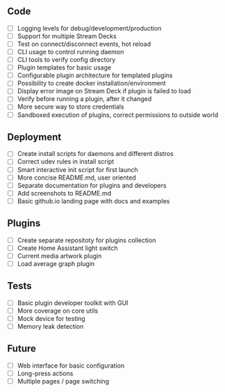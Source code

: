 ## Code
- [ ] Logging levels for debug/development/production
- [ ] Support for multiple Stream Decks
- [ ] Test on connect/disconnect events, hot reload
- [ ] CLI usage to control running daemon
- [ ] CLI tools to verify config directory 
- [ ] Plugin templates for basic usage
- [ ] Configurable plugin architecture for templated plugins
- [ ] Possibility to create docker installation/environment
- [ ] Display error image on Stream Deck if plugin is failed to load
- [ ] Verify before running a plugin, after it changed
- [ ] More secure way to store credentials
- [ ] Sandboxed execution of plugins, correct permissions to outside world

## Deployment
- [ ] Create install scripts for daemons and different distros
- [ ] Correct udev rules in install script
- [ ] Smart interactive init script for first launch
- [ ] More concise README.md, user oriented
- [ ] Separate documentation for plugins and developers
- [ ] Add screenshots to README.md
- [ ] Basic github.io landing page with docs and examples

## Plugins
- [ ] Create separate repositoty for plugins collection
- [ ] Create Home Assistant light switch
- [ ] Current media artwork plugin
- [ ] Load average graph plugin

## Tests
- [ ] Basic plugin developer toolkit with GUI
- [ ] More coverage on core utils
- [ ] Mock device for testing
- [ ] Memory leak detection

## Future
- [ ] Web interface for basic configuration
- [ ] Long-press actions
- [ ] Multiple pages / page switching
